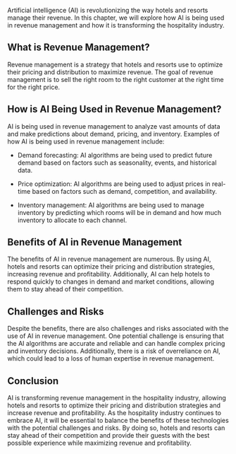 

Artificial intelligence (AI) is revolutionizing the way hotels and resorts manage their revenue. In this chapter, we will explore how AI is being used in revenue management and how it is transforming the hospitality industry.

What is Revenue Management?
---------------------------

Revenue management is a strategy that hotels and resorts use to optimize their pricing and distribution to maximize revenue. The goal of revenue management is to sell the right room to the right customer at the right time for the right price.

How is AI Being Used in Revenue Management?
-------------------------------------------

AI is being used in revenue management to analyze vast amounts of data and make predictions about demand, pricing, and inventory. Examples of how AI is being used in revenue management include:

* Demand forecasting: AI algorithms are being used to predict future demand based on factors such as seasonality, events, and historical data.

* Price optimization: AI algorithms are being used to adjust prices in real-time based on factors such as demand, competition, and availability.

* Inventory management: AI algorithms are being used to manage inventory by predicting which rooms will be in demand and how much inventory to allocate to each channel.

Benefits of AI in Revenue Management
------------------------------------

The benefits of AI in revenue management are numerous. By using AI, hotels and resorts can optimize their pricing and distribution strategies, increasing revenue and profitability. Additionally, AI can help hotels to respond quickly to changes in demand and market conditions, allowing them to stay ahead of their competition.

Challenges and Risks
--------------------

Despite the benefits, there are also challenges and risks associated with the use of AI in revenue management. One potential challenge is ensuring that the AI algorithms are accurate and reliable and can handle complex pricing and inventory decisions. Additionally, there is a risk of overreliance on AI, which could lead to a loss of human expertise in revenue management.

Conclusion
----------

AI is transforming revenue management in the hospitality industry, allowing hotels and resorts to optimize their pricing and distribution strategies and increase revenue and profitability. As the hospitality industry continues to embrace AI, it will be essential to balance the benefits of these technologies with the potential challenges and risks. By doing so, hotels and resorts can stay ahead of their competition and provide their guests with the best possible experience while maximizing revenue and profitability.
